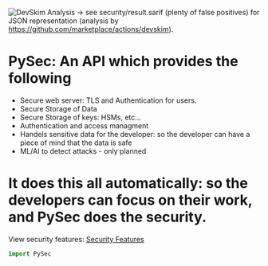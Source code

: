 ![DevSkim Analysis](https://github.com/mbs9org/PySec/actions/workflows/CodeReview.yml/badge.svg) -> see security/result.sarif (plenty of false positives) for JSON representation (analysis by https://github.com/marketplace/actions/devskim). 

# PySec: An API which provides the following
- Secure web server: TLS and Authentication for users. 
- Secure Storage of Data
- Secure Storage of keys: HSMs, etc...
- Authentication and access managment 
- Handels sensitive data for the developer: so the developer can have a piece of mind that the data is safe
- ML/AI to detect attacks - only planned
# It does this all automatically: so the developers can focus on their work, and PySec does the security. 
View security features: [Security Features](security/sec_feature_plan.md)

```python
import PySec
```
